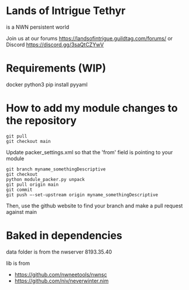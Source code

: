 # Lands of Intrigue Tethyr
is a NWN persistent world

Join us at our forums https://landsofintrigue.guildtag.com/forums/ or Discord https://discord.gg/3saQtCZYwV

# Requirements (WIP)

docker
python3
pip install pyyaml

# How to add my module changes to the repository


```
git pull
git checkout main
```

Update packer_settings.xml so that the 'from' field is pointing to your module

```
git branch myname_somethingDescriptive
git checkout 
python module_packer.py unpack
git pull origin main
git commit
git push –-set-upstream origin myname_somethingDescriptive
```

Then, use the github website to find your branch and make a pull request against main

# Baked in dependencies

data folder is from the nwserver 8193.35.40

lib is from 
* https://github.com/nwneetools/nwnsc
* https://github.com/niv/neverwinter.nim

